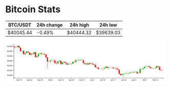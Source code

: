 # Bitcoin Stats

BTC/USDT|24h change|24h high|24h low|
|---|---|---|---|
|$40045.44|-0.49%|$40444.32|$39639.03|

<img src="./chart.svg">
